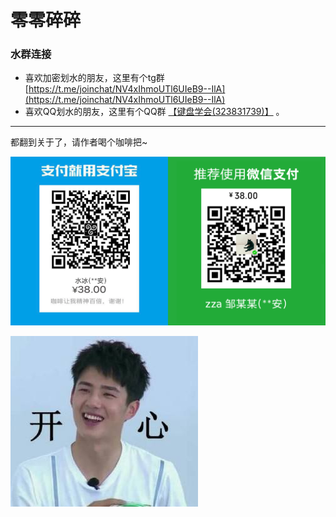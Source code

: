 # 零零碎碎

### 水群连接

* 喜欢加密划水的朋友，这里有个tg群 [https://t.me/joinchat/NV4xIhmoUTl6UIeB9--IlA](https://t.me/joinchat/NV4xIhmoUTl6UIeB9--IlA)
* 喜欢QQ划水的朋友，这里有个QQ群 [【键盘学会(323831739)】](https://jq.qq.com/?_wv=1027&k=oFwS0Mjh) 。

---

都翻到关于了，请作者喝个咖啡把~

![咖啡使我精神百倍](.\images\喝咖啡专用.png)

![](images\liuhaoran.jfif)